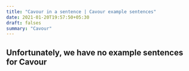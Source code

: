 ```yaml
---
title: "Cavour in a sentence | Cavour example sentences"
date: 2021-01-20T19:57:50+05:30
draft: falses
summary: "Cavour"
---
```

## Unfortunately, we have no example sentences for Cavour                 
